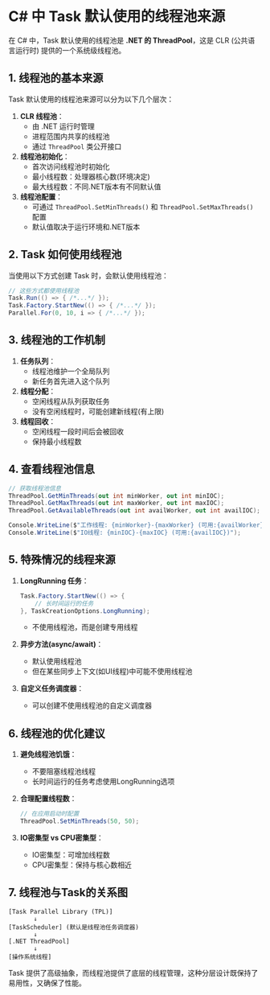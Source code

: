 # C# 中 Task 默认使用的线程池来源

在 C# 中，Task 默认使用的线程池是 **.NET 的 ThreadPool**，这是 CLR (公共语言运行时) 提供的一个系统级线程池。



## 1. 线程池的基本来源

Task 默认使用的线程池来源可以分为以下几个层次：

1. **CLR 线程池**：
   - 由 .NET 运行时管理
   - 进程范围内共享的线程池
   - 通过 `ThreadPool` 类公开接口
2. **线程池初始化**：
   - 首次访问线程池时初始化
   - 最小线程数：处理器核心数(环境决定)
   - 最大线程数：不同.NET版本有不同默认值
3. **线程池配置**：
   - 可通过 `ThreadPool.SetMinThreads()` 和 `ThreadPool.SetMaxThreads()` 配置
   - 默认值取决于运行环境和.NET版本



## 2. Task 如何使用线程池

当使用以下方式创建 Task 时，会默认使用线程池：

```csharp
// 这些方式都使用线程池
Task.Run(() => { /*...*/ });
Task.Factory.StartNew(() => { /*...*/ });
Parallel.For(0, 10, i => { /*...*/ });
```



## 3. 线程池的工作机制

1. **任务队列**：
   - 线程池维护一个全局队列
   - 新任务首先进入这个队列
2. **线程分配**：
   - 空闲线程从队列获取任务
   - 没有空闲线程时，可能创建新线程(有上限)
3. **线程回收**：
   - 空闲线程一段时间后会被回收
   - 保持最小线程数



## 4. 查看线程池信息

```csharp
// 获取线程池信息
ThreadPool.GetMinThreads(out int minWorker, out int minIOC);
ThreadPool.GetMaxThreads(out int maxWorker, out int maxIOC);
ThreadPool.GetAvailableThreads(out int availWorker, out int availIOC);

Console.WriteLine($"工作线程: {minWorker}-{maxWorker} (可用:{availWorker})");
Console.WriteLine($"IO线程: {minIOC}-{maxIOC} (可用:{availIOC})");
```



## 5. 特殊情况的线程来源

1. **LongRunning 任务**：

   ```csharp
   Task.Factory.StartNew(() => {
       // 长时间运行的任务
   }, TaskCreationOptions.LongRunning);
   ```
   
   - 不使用线程池，而是创建专用线程
   
2. **异步方法(async/await)**：

   - 默认使用线程池
   - 但在某些同步上下文(如UI线程)中可能不使用线程池

3. **自定义任务调度器**：

   - 可以创建不使用线程池的自定义调度器



## 6. 线程池的优化建议

1. **避免线程池饥饿**：

   - 不要阻塞线程池线程
   - 长时间运行的任务考虑使用LongRunning选项

2. **合理配置线程数**：

   ```csharp
   // 在应用启动时配置
   ThreadPool.SetMinThreads(50, 50);
   ```
   
3. **IO密集型 vs CPU密集型**：

   - IO密集型：可增加线程数
   - CPU密集型：保持与核心数相近



## 7. 线程池与Task的关系图

```
[Task Parallel Library (TPL)]
       ↓
[TaskScheduler] (默认是线程池任务调度器)
       ↓
[.NET ThreadPool]
       ↓
[操作系统线程]
```

Task 提供了高级抽象，而线程池提供了底层的线程管理，这种分层设计既保持了易用性，又确保了性能。